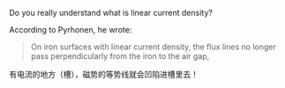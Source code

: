 Do you really understand what is linear current density?



According to Pyrhonen, he wrote:

> On iron surfaces with linear current density, the flux lines no longer pass perpendicularly from the iron to the air gap,



有电流的地方（槽），磁势的等势线就会凹陷进槽里去！

